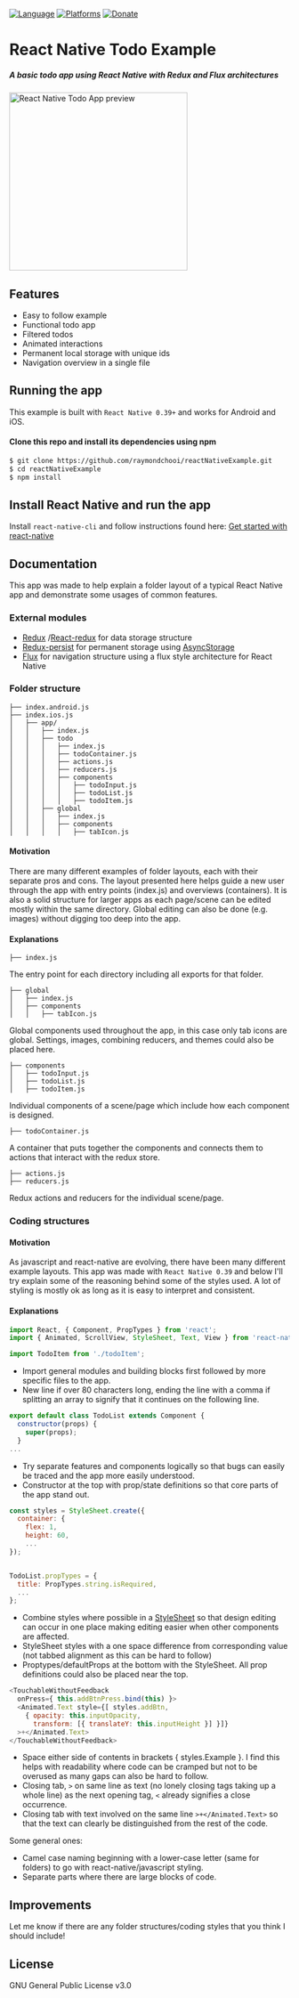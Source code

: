 [![Language](https://img.shields.io/badge/language-ES%206-orange.svg)](https://github.com/lukehoban/es6features#readme)
[![Platforms](https://img.shields.io/badge/platform-iOS%20%7C%20Android-lightgrey.svg)](http://facebook.github.io/react-native/docs/getting-started.html)
[![Donate](https://img.shields.io/badge/Donate-PayPal-green.svg)](https://paypal.me/RayChooi)

# React Native Todo Example


##### A basic todo app using React Native with Redux and Flux architectures

<img src="https://github.com/raymondchooi/reactNativeExample/blob/master/rnTodoPreview.gif" alt="React Native Todo App preview" width="320px"></img>


## Features

- Easy to follow example
- Functional todo app
- Filtered todos
- Animated interactions
- Permanent local storage with unique ids
- Navigation overview in a single file

## Running the app

This example is built with `React Native 0.39+` and works for Android and iOS.

#### Clone this repo and install its dependencies using npm

```sh
$ git clone https://github.com/raymondchooi/reactNativeExample.git
$ cd reactNativeExample
$ npm install
```
## Install React Native and run the app

Install `react-native-cli` and follow instructions found here: [Get started with react-native](https://facebook.github.io/react-native/docs/getting-started.html#requirements)


## Documentation

This app was made to help explain a folder layout of a typical React Native app and demonstrate some usages of common features.


### External modules

- [Redux](https://github.com/reactjs/redux) /[React-redux](https://github.com/reactjs/react-redux) for data storage structure
- [Redux-persist](https://github.com/rt2zz/redux-persist) for permanent storage using [AsyncStorage](https://facebook.github.io/react-native/docs/asyncstorage.html)
- [Flux](https://github.com/aksonov/react-native-router-flux) for navigation structure using a flux style architecture for React Native


### Folder structure

```
├── index.android.js
├── index.ios.js
│   ├── app/
│   │   ├── index.js
│   │   ├── todo
│   │   │   ├── index.js
│   │   │   ├── todoContainer.js
│   │   │   ├── actions.js
│   │   │   ├── reducers.js
│   │   │   ├── components
│   │   │   │   ├── todoInput.js
│   │   │   │   ├── todoList.js
│   │   │   │   ├── todoItem.js
│   │   ├── global
│   │   │   ├── index.js
│   │   │   ├── components
│   │   │   │   ├── tabIcon.js
```

#### Motivation

There are many different examples of folder layouts, each with their separate pros and cons. The layout presented here helps guide a new user through the app with entry points (index.js) and overviews (containers). It is also a solid structure for larger apps as each page/scene can be edited mostly within the same directory. Global editing can also be done (e.g. images) without digging too deep into the app.

#### Explanations

```
├── index.js
```
The entry point for each directory including all exports for that folder.
```
├── global
│   ├── index.js
│   ├── components
│   │   ├── tabIcon.js
```
Global components used throughout the app, in this case only tab icons are global. Settings, images, combining reducers, and themes could also be placed here.
```
├── components
│   ├── todoInput.js
│   ├── todoList.js
│   ├── todoItem.js
```
Individual components of a scene/page which include how each component is designed.
```
├── todoContainer.js
```
A container that puts together the components and connects them to actions that interact with the redux store.
```
├── actions.js
├── reducers.js
```
Redux actions and reducers for the individual scene/page.


### Coding structures

#### Motivation

As javascript and react-native are evolving, there have been many different example layouts. This app was made with `React Native 0.39` and below I'll try explain some of the reasoning behind some of the styles used. A lot of styling is mostly ok as long as it is easy to interpret and consistent.

#### Explanations

```javascript
import React, { Component, PropTypes } from 'react';
import { Animated, ScrollView, StyleSheet, Text, View } from 'react-native';

import TodoItem from './todoItem';
```

- Import general modules and building blocks first followed by more specific files to the app.
- New line if over 80 characters long, ending the line with a comma if splitting an array to signify that it continues on the following line.

```javascript
export default class TodoList extends Component {
  constructor(props) {
    super(props);
  }
...
```

- Try separate features and components logically so that bugs can easily be traced and the app more easily understood.
- Constructor at the top with prop/state definitions so that core parts of the app stand out.

```javascript
const styles = StyleSheet.create({
  container: {
    flex: 1,
    height: 60,
    ...
});


TodoList.propTypes = {
  title: PropTypes.string.isRequired,
  ...
};
```

- Combine styles where possible in a [StyleSheet](https://facebook.github.io/react-native/docs/stylesheet.html) so that design editing can occur in one place making editing easier when other components are affected.
- StyleSheet styles with a one space difference from corresponding value (not tabbed alignment as this can be hard to follow)
- Proptypes/defaultProps at the bottom with the StyleSheet. All prop definitions could also be placed near the top.

```javascript
<TouchableWithoutFeedback
  onPress={ this.addBtnPress.bind(this) }>
  <Animated.Text style={[ styles.addBtn,
    { opacity: this.inputOpacity,
      transform: [{ translateY: this.inputHeight }] }]}
  >+</Animated.Text>
</TouchableWithoutFeedback>
```

- Space either side of contents in brackets { styles.Example }. I find this helps with readability where code can be cramped but not to be overused as many gaps can also be hard to follow.
- Closing tab, `>` on same line as text (no lonely closing tags taking up a whole line) as the next opening tag, `<` already signifies a close occurrence.  
- Closing tab with text involved on the same line `>+</Animated.Text>` so that the text can clearly be distinguished from the rest of the code.

Some general ones:
- Camel case naming beginning with a lower-case letter (same for folders) to go with react-native/javascript styling.
- Separate parts where there are large blocks of code.


## Improvements

Let me know if there are any folder structures/coding styles that you think I should include!


## License

GNU General Public License v3.0
